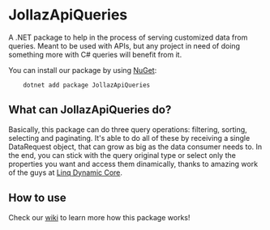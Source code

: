 # JollazApiQueries
A .NET package to help in the process of serving customized data from queries. Meant to be used with APIs, but any project in need of doing something more with C# queries will benefit from it.

You can install our package by using [NuGet](https://www.nuget.org/packages/JollazApiQueries/):

`    dotnet add package JollazApiQueries`

## What can JollazApiQueries do?
Basically, this package can do three query operations: filtering, sorting, selecting and paginating. It's able to do all of these by receiving a single DataRequest object, that can grow as big as the data consumer needs to. In the end, you can stick with the query original type or select only the properties you want and access them dinamically, thanks to amazing work of the guys at [Linq Dynamic Core](https://github.com/StefH/System.Linq.Dynamic.Core).

## How to use
Check our [wiki](https://github.com/jonathanlazaro1/jollaz-api-queries/wiki) to learn more how this package works!
